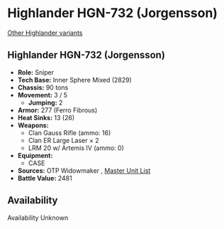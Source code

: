 # Highlander HGN-732 (Jorgensson) 

[Other Highlander variants](../highlander.md) 

## Highlander HGN-732 (Jorgensson) 

- **Role:** Sniper 
- **Tech Base:** Inner Sphere Mixed (2829) 
- **Chassis:** 90 tons 
- **Movement:** 3 / 5 
  - **Jumping:** 2 
- **Armor:** 277 (Ferro Fibrous) 
- **Heat Sinks:** 13 (26) 
- **Weapons:** 
  - Clan Gauss Rifle (ammo: 16) 
  - Clan ER Large Laser × 2 
  - LRM 20 w/ Artemis IV (ammo: 0) 
- **Equipment:** 
  - CASE 
- **Sources:** OTP Widowmaker , [Master Unit List](http://masterunitlist.info/Unit/Details/7309/highlander-hgn-732-jorgensson) 
- **Battle Value:** 2481 

## Availability 

Availability Unknown 

